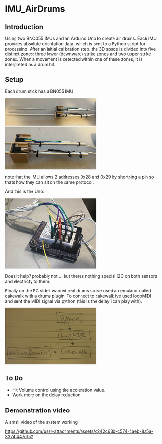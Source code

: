 # IMU_AirDrums

## Introduction
Using two BNO055 IMUs and an Arduino Uno to create air drums.
Each IMU provides absolute orientation data, which is sent to a Python script for processing.
After an initial calibration step, the 3D space is divided into five distinct zones: three lower (downward) strike zones and two upper strike zones.
When a movement is detected within one of these zones, it is interpreted as a drum hit.

## Setup
Each drum stick has a BN055 IMU 
<p float="left">
  <img src="./filesForGit/SticksView1.jpg" width="300" />
  <img src="./filesForGit/SticksView2.jpg" width="300" /> 
</p>
note that the IMU allows 2 addresses 0x28 and 0x29 by shortning a pin so thats how they can sit on the same protocol.

And this is the Uno: 
<p float="left">
  <img src="./filesForGit/UnoWire.jpg" width="300" />
</p>
Does it help? probably not ... but theres nothing special I2C on both sensors and electricty to them.

Finally on the PC side i wanted real drums so ive used an emulator called cakewalk with a drums plugin.
To connect to cakewalk ive used loopMIDI and sent the MIDI signal via python (this is the delay i can play with). 
<p float="left">
  <img src="./filesForGit/Architecture.jpg" width="300" />
</p>

## To Do
- Hit Volume control using the accleration value.
- Work more on the delay reduction.

## Demonstration video
A small video of the system working


https://github.com/user-attachments/assets/c242c63b-c574-4aeb-8a5a-3374f447c152







